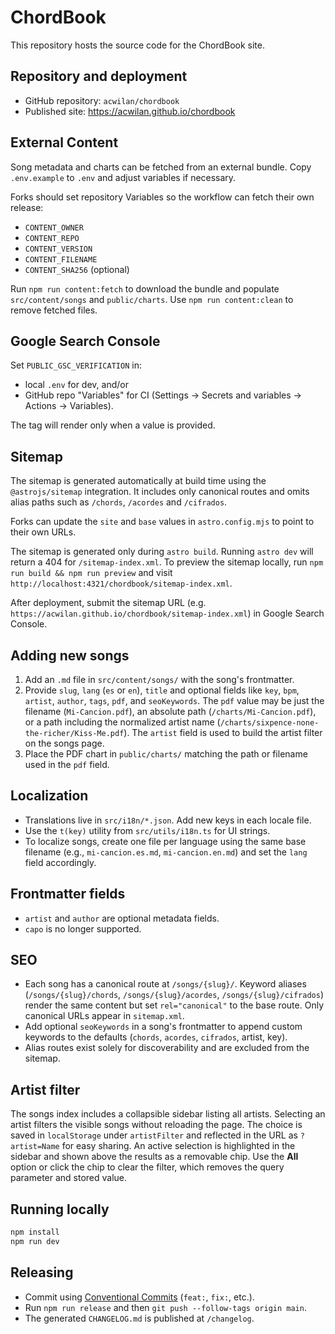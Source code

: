 # ChordBook

This repository hosts the source code for the ChordBook site.

## Repository and deployment

- GitHub repository: `acwilan/chordbook`
- Published site: https://acwilan.github.io/chordbook

## External Content

Song metadata and charts can be fetched from an external bundle. Copy `.env.example` to `.env` and adjust variables if necessary.

Forks should set repository Variables so the workflow can fetch their own release:

- `CONTENT_OWNER`
- `CONTENT_REPO`
- `CONTENT_VERSION`
- `CONTENT_FILENAME`
- `CONTENT_SHA256` (optional)

Run `npm run content:fetch` to download the bundle and populate `src/content/songs` and `public/charts`.
Use `npm run content:clean` to remove fetched files.


## Google Search Console

Set `PUBLIC_GSC_VERIFICATION` in:

- local `.env` for dev, and/or
- GitHub repo "Variables" for CI (Settings → Secrets and variables → Actions → Variables).

The tag will render only when a value is provided.

## Sitemap

The sitemap is generated automatically at build time using the
`@astrojs/sitemap` integration. It includes only canonical routes and omits
alias paths such as `/chords`, `/acordes` and `/cifrados`.

Forks can update the `site` and `base` values in `astro.config.mjs` to point to
their own URLs.

The sitemap is generated only during `astro build`. Running `astro dev` will
return a 404 for `/sitemap-index.xml`. To preview the sitemap locally, run
`npm run build && npm run preview` and visit
`http://localhost:4321/chordbook/sitemap-index.xml`.

After deployment, submit the sitemap URL (e.g.
`https://acwilan.github.io/chordbook/sitemap-index.xml`) in Google Search
Console.

## Adding new songs

1. Add an `.md` file in `src/content/songs/` with the song's frontmatter.
2. Provide `slug`, `lang` (`es` or `en`), `title` and optional fields like `key`, `bpm`, `artist`, `author`, `tags`, `pdf`, and `seoKeywords`.
   The `pdf` value may be just the filename (`Mi-Cancion.pdf`), an absolute path (`/charts/Mi-Cancion.pdf`),
   or a path including the normalized artist name (`/charts/sixpence-none-the-richer/Kiss-Me.pdf`).
   The `artist` field is used to build the artist filter on the songs page.
3. Place the PDF chart in `public/charts/` matching the path or filename used in the `pdf` field.

## Localization

- Translations live in `src/i18n/*.json`. Add new keys in each locale file.
- Use the `t(key)` utility from `src/utils/i18n.ts` for UI strings.
- To localize songs, create one file per language using the same base filename (e.g., `mi-cancion.es.md`, `mi-cancion.en.md`) and set the `lang` field accordingly.

## Frontmatter fields

- `artist` and `author` are optional metadata fields.
- `capo` is no longer supported.

## SEO

- Each song has a canonical route at `/songs/{slug}/`. Keyword aliases (`/songs/{slug}/chords`, `/songs/{slug}/acordes`, `/songs/{slug}/cifrados`) render the same content but set `rel="canonical"` to the base route. Only canonical URLs appear in `sitemap.xml`.
- Add optional `seoKeywords` in a song's frontmatter to append custom keywords to the defaults (`chords`, `acordes`, `cifrados`, artist, key).
- Alias routes exist solely for discoverability and are excluded from the sitemap.

## Artist filter

The songs index includes a collapsible sidebar listing all artists. Selecting an artist filters
the visible songs without reloading the page. The choice is saved in `localStorage` under
`artistFilter` and reflected in the URL as `?artist=Name` for easy sharing. An active selection is
highlighted in the sidebar and shown above the results as a removable chip. Use the **All** option or
click the chip to clear the filter, which removes the query parameter and stored value.

## Running locally

```bash
npm install
npm run dev
```

## Releasing

- Commit using [Conventional Commits](https://www.conventionalcommits.org/) (`feat:`, `fix:`, etc.).
- Run `npm run release` and then `git push --follow-tags origin main`.
- The generated `CHANGELOG.md` is published at `/changelog`.
